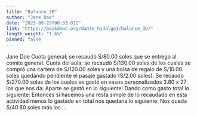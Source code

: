 ```yaml
---
title: "Balance 3B"
author: "Jane Doe"
date: "2023-09-29T00:33:01Z"
link: "https://bookdown.org/dante_hidalgo1/balance_3b/"
length_weight: "1.6%"
pinned: false
---
```


Jane Doe Cuota general; se recaudó S/80.00 soles que se entrego al comite general. Cuota del aula; se recaudó S/130.00 soles de los cuales se compró una cartera de S/120.00 soles y una bolsa de regalo de S/10.00 soles quedando pendiente el pasaje gastado (S/2.00 soles). Se recaudo S/270.00 soles de los cuales se gastó en vasos personalizados 3.80 x 27 los que nos da: Aparte se gastó en lo siguiente: Dando como gasto total lo siguiente: Entonces si hacemos una resta simple de lo recaudado en esta actividad menos lo gastado en total nos quedaria lo siguiente: Nos queda S/40.60 soles más los ...
